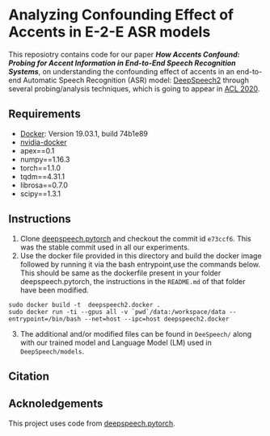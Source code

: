 # Analyzing Confounding Effect of Accents in E-2-E ASR models

This reposiotry contains code for our paper ***How Accents Confound: Probing for Accent Information in End-to-End Speech Recognition Systems***, on understanding the confounding effect of accents in an end-to-end Automatic Speech Recognition (ASR) model: [DeepSpeech2](https://github.com/SeanNaren/deepspeech.pytorch) through several probing/analysis techniques, which is going to appear in [ACL 2020](acl2020.org).

## Requirements
* [Docker](https://docs.docker.com/engine/release-notes/): Version 19.03.1, build 74b1e89
* [nvidia-docker](https://github.com/NVIDIA/nvidia-docker)
* apex==0.1
* numpy==1.16.3
* torch==1.1.0
* tqdm==4.31.1
* librosa==0.7.0
* scipy==1.3.1


## Instructions
1. Clone [deepspeech.pytorch](https://github.com/SeanNaren/deepspeech.pytorch) and checkout the commit id `e73ccf6`. This was the stable commit used in all our experiments.
2. Use the docker file provided in this directory and build the docker image followed by running it via the bash entrypoint,use the commands below. This should be same as the dockerfile present in your folder deepspeech.pytorch, the instructions in the `README.md` of that folder have been modified. 
```
sudo docker build -t  deepspeech2.docker .
sudo docker run -ti --gpus all -v `pwd`/data:/workspace/data --entrypoint=/bin/bash --net=host --ipc=host deepspeech2.docker
```
3. The additional and/or modified files can be found in `DeeSpeech/` along with our trained model and Language Model (LM) used in `DeepSpeech/models`.  

## Citation


## Acknoledgements
This project uses code from [deepspeech.pytorch](https://github.com/SeanNaren/deepspeech.pytorch).
